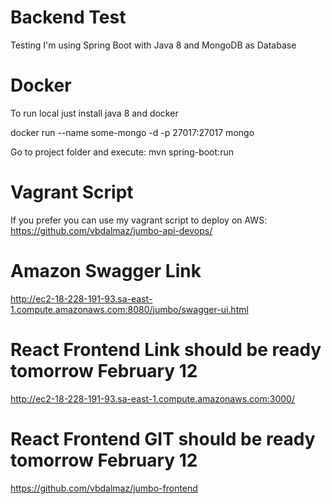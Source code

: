 # Backend Test

Testing I'm using Spring Boot with Java 8 and MongoDB as Database

# Docker 
To run local just install java 8 and docker

docker run --name some-mongo -d -p 27017:27017 mongo

Go to project folder and execute:
mvn spring-boot:run

# Vagrant Script 
If you prefer you can use my vagrant script to deploy on AWS: 
https://github.com/vbdalmaz/jumbo-api-devops/

# Amazon Swagger Link
http://ec2-18-228-191-93.sa-east-1.compute.amazonaws.com:8080/jumbo/swagger-ui.html

# React Frontend Link should be ready tomorrow February 12
http://ec2-18-228-191-93.sa-east-1.compute.amazonaws.com:3000/

# React Frontend GIT should be ready tomorrow February 12
https://github.com/vbdalmaz/jumbo-frontend
